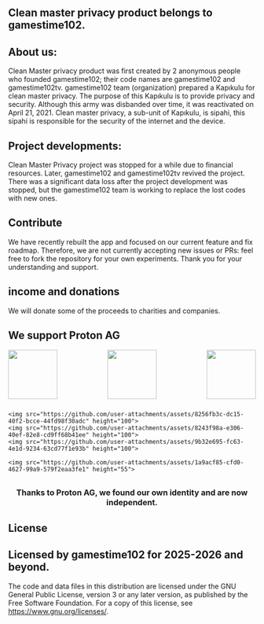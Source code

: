 Clean master privacy product belongs to gamestime102.
------------------------------------------------------------------------------------------------------
About us:
------------------------------------------------------------------------------------------------------
Clean Master privacy product was first created by 2 anonymous people who founded gamestime102; their code names are gamestime102 and gamestime102tv. gamestime102 team (organization) prepared a Kapıkulu for clean master privacy. The purpose of this Kapıkulu is to provide privacy and security.
Although this army was disbanded over time, it was reactivated on April 21, 2021. Clean master privacy, a sub-unit of Kapıkulu, is sipahi, this sipahi is responsible for the security of the internet and the device. 

Project developments:
----------------------------------------------------------------------------------------------------
Clean Master Privacy project was stopped for a while due to financial resources. Later, gamestime102 and gamestime102tv revived the project. There was a significant data loss after the project development was stopped, but the gamestime102 team is working to replace the lost codes with new ones.

Contribute
------------------------------------------------------------------------------------------------------
We have recently rebuilt the app and focused on our current feature and fix roadmap. Therefore, we are not currently accepting new issues or PRs: feel free to fork the repository for your own experiments. Thank you for your understanding and support.

income and donations
-------------------------------------------------------------------------------------------------------
We will donate some of the proceeds to charities and companies.

We support Proton AG
--------------------------------------------------------------------------------------------------------
<div style="display: flex; flex-wrap: wrap; justify-content: space-between; gap: 10px;">
    <img src="https://github.com/user-attachments/assets/8472e1a0-5605-404e-b906-1e8b69275595" height="100">
    <img src="https://github.com/user-attachments/assets/30ceabf7-8768-4fe9-989a-6389642e7084" height="100">
    <img src="https://github.com/user-attachments/assets/89e1abd5-f0e4-4f39-a2aa-14b37e5ead2a" height="100">
    
    <img src="https://github.com/user-attachments/assets/8256fb3c-dc15-40f2-bcce-44fd98f30adc" height="100">
    <img src="https://github.com/user-attachments/assets/8243f98a-e306-40ef-82e8-cd9ff68b41ee" height="100">
    <img src="https://github.com/user-attachments/assets/9b32e695-fc63-4e1d-9234-63cd77f1e93b" height="100">

    <img src="https://github.com/user-attachments/assets/1a9acf85-cfd0-4627-99a9-579f2eaa3fe1" height="55">
</div>

<p style="text-align: center; font-size: 16px; font-weight: bold;">Thanks to Proton AG, we found our own identity and are now independent.</p>

License
--------------------------------------------------------------------------------------------------------
Licensed by gamestime102 for 2025-2026 and beyond.
--------------------------------------------------------------------------------------------------------

The code and data files in this distribution are licensed under the GNU General Public License, version 3 or any later version, as published by the Free Software Foundation. For a copy of this license, see https://www.gnu.org/licenses/.
